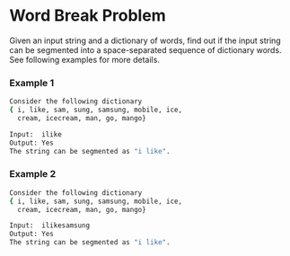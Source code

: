# Word Break Problem

Given an input string and a dictionary of words, find out if the input string can be segmented into a space-separated sequence of dictionary words. See following examples for more details. 

### Example 1
```sh
Consider the following dictionary 
{ i, like, sam, sung, samsung, mobile, ice, 
  cream, icecream, man, go, mango}

Input:  ilike
Output: Yes 
The string can be segmented as "i like".
```

### Example 2
```sh
Consider the following dictionary 
{ i, like, sam, sung, samsung, mobile, ice, 
  cream, icecream, man, go, mango}

Input:  ilikesamsung
Output: Yes 
The string can be segmented as "i like".
```
